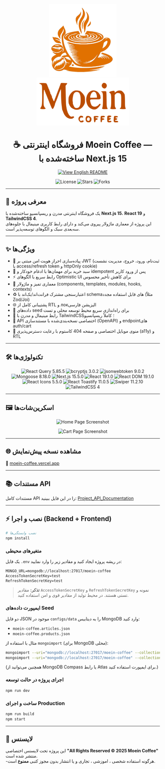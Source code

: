 <p align="center">
  <img src="./public/img/app-logo.png" alt="Moein Coffee Logo" width="220" />
  <img src="./public/img/logo-type.png" alt="Moein Coffee Logo" width="300" />
</p>

<h1 align="center">☕ فروشگاه اینترنتی Moein Coffee — ساخته‌شده با Next.js 15</h1>

<p align="center">
  <a href="./README.md">
    <img src="https://img.shields.io/badge/-View%20English%20Version-7F3FBF?style=flat-square&logo=google" alt="View English README"/>
  </a>
</p>

<p align="center">
  <img src="https://img.shields.io/github/license/mohammad-moein-latifi/Moein-Coffee?style=flat-square&color=brightgreen" alt="License"/>
  <img src="https://img.shields.io/github/stars/mohammad-moein-latifi/Moein-Coffee?style=flat-square&color=yellow" alt="Stars"/>
  <img src="https://img.shields.io/github/forks/mohammad-moein-latifi/Moein-Coffee?style=flat-square&color=blue" alt="Forks"/>
</p>

---

## 🚀 معرفی پروژه
یک فروشگاه اینترنتی مدرن و ریسپانسیو ساخته‌شده با **Next.js 15**، **React 19** و **TailwindCSS 4**.  
این پروژه از معماری ماژولار پیروی می‌کند و دارای رابط کاربری مینیمال با جلوه‌های سه‌بعدی سبک و الگوهای توسعه‌پذیر است.

---

## ✨ ویژگی‌ها

- 🔐 پیاده‌سازی احراز هویت امن مبتنی بر JWT (ثبت‌نام، ورود، خروج، مدیریت نشست با access/refresh token و httpOnly cookie)  
- 🧺 سبد خرید برای مهمان‌ها با ادغام خودکار و idempotent پس از ورود کاربر  
- ⚡ رابط سریع با الگوهای Optimistic UI برای کاهش تأخیر محسوس  
- 🧩 معماری تمیز و ماژولار (components, templates, modules, hooks, contexts)  
- ♻️ اعتبارسنجی مشترک فرانت‌اند/بک‌اند با schemaهای قابل استفاده مجدد (مثلاً Zod/Joi)  
- 🌐 پشتیبانی کامل از RTL و локالیزیشن فارسی  
- 🧪 داده‌های seed برای راه‌اندازی سریع محیط توسعه محلی و تست  
- 🎨 رابط مینیمال و مدرن با TailwindCSS؛ کاملاً ریسپانسیو  
- 🔗 API اختصاصی نسخه‌بندی‌شده با مستندسازی (OpenAPI) و endpointهای auth/cart  
- 📱 منوی موبایل اختصاصی و صفحه 404 کاستوم با رعایت دسترس‌پذیری (a11y) و RTL

---

## 🛠 تکنولوژی‌ها

<div align="center">
  <img src="https://img.shields.io/badge/React%20Query-5.85.5-FF4154?style=plastic&logo=reactquery" alt="React Query 5.85.5">
  <img src="https://img.shields.io/badge/bcryptjs-3.0.2-5A29E4?style=plastic" alt="bcryptjs 3.0.2">
  <img src="https://img.shields.io/badge/jsonwebtoken-9.0.2-FF9900?style=plastic&logo=jsonwebtokens" alt="jsonwebtoken 9.0.2">
  <img src="https://img.shields.io/badge/Mongoose-8.18.0-880000?style=plastic&logo=mongoose" alt="Mongoose 8.18.0">
  <img src="https://img.shields.io/badge/Next.js-15.5.0-000000?style=plastic&logo=next.js" alt="Next.js 15.5.0">
  <img src="https://img.shields.io/badge/React-19.1.0-61DAFB?style=plastic&logo=react" alt="React 19.1.0">
  <img src="https://img.shields.io/badge/React%20DOM-19.1.0-61DAFB?style=plastic&logo=react" alt="React DOM 19.1.0">
  <img src="https://img.shields.io/badge/React%20Icons-5.5.0-61DAFB?style=plastic&logo=react" alt="React Icons 5.5.0">
  <img src="https://img.shields.io/badge/React%20Toastify-11.0.5-00CFFF?style=plastic&logo=react" alt="React Toastify 11.0.5">
  <img src="https://img.shields.io/badge/Swiper-11.2.10-007AFF?style=plastic&logo=swiper" alt="Swiper 11.2.10">
  <img src="https://img.shields.io/badge/TailwindCSS-4-06B6D4?style=plastic&logo=tailwindcss" alt="TailwindCSS 4">
</div>

---

## 🖼️ اسکرین‌شات‌ها
<p align="center">
  <img src="./public/img/screenshot-home.png" width="600" alt="Home Page Screenshot"/>
</p>

<p align="center">
  <img src="./public/img/screenshot-cart.png" width="600" alt="Cart Page Screenshot"/>
</p>

---

## 🌐 مشاهده نسخه پیش‌نمایش
🔗 [moein-coffee.vercel.app](http://moein-coffee.vercel.app/)

---

## 📚 مستندات API
مستندات کامل API را در این فایل ببینید: [Project_API_Documentation](./docs/Project_API_Documentation.md) 

---

## ⚡ نصب و اجرا (Backend + Frontend)

```bash
# نصب وابستگی‌ها
npm install
```

### متغیرهای محیطی
یک فایل `.env` در ریشه پروژه ایجاد کنید و مقادیر زیر را وارد نمایید:

```env
MONGO_URL=mongodb://localhost:27017/moein-coffee
AccessTokenSecretKey=test
RefreshTokenSecretKey=test
```

> **تذکر:** مقادیر `AccessTokenSecretKey` و `RefreshTokenSecretKey` نمونه و تستی هستند. در محیط تولید از مقادیر قوی و امن استفاده کنید.

### ایمپورت داده‌های Seed
دو فایل JSON موجود در `configs/data` را به دیتابیس MongoDB وارد کنید:

- `moein-coffee.articles.json`
- `moein-coffee.products.json`

مثال با استفاده از `mongoimport` (برای MongoDB محلی):
```bash
mongoimport --uri="mongodb://localhost:27017/moein-coffee" --collection=articles --file=./configs/data/moein-coffee.articles.json --jsonArray
mongoimport --uri="mongodb://localhost:27017/moein-coffee" --collection=products --file=./configs/data/moein-coffee.products.json --jsonArray
```

(همچنین می‌توانید از MongoDB Compass یا رابط Atlas برای ایمپورت استفاده کنید.)

### اجرای پروژه در حالت توسعه
```bash
npm run dev
```

### ساخت و اجرای Production
```bash
npm run build
npm start
```

---

## 📜 لایسنس

این پروژه تحت لایسنس اختصاصی **"All Rights Reserved © 2025 Moein Coffee"** منتشر شده است.  
-هرگونه استفاده شخصی ، اموزشی ، تجاری و یا انتشار بدون مجوز کتبی **ممنوع** است.  
